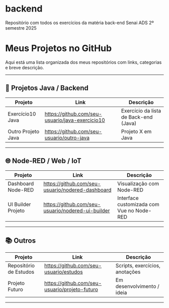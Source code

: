 # backend
Repositório com todos os exercícios da matéria back-end Senai ADS 2º semestre 2025 

# Meus Projetos no GitHub

Aqui está uma lista organizada dos meus repositórios com links, categorias e breve descrição.

---

## 🧠 Projetos Java / Backend

| Projeto | Link | Descrição |
|---|---|---|
| Exercício10 Java | https://github.com/seu-usuario/java-exercicio10 | Exercício da lista de Back-end (Java) |
| Outro Projeto Java | https://github.com/seu-usuario/outro-java | Projeto X em Java |

---

## 🌐 Node-RED / Web / IoT

| Projeto | Link | Descrição |
|---|---|---|
| Dashboard Node-RED | https://github.com/seu-usuario/nodered-dashboard | Visualização com Node-RED |
| UI Builder Projeto | https://github.com/seu-usuario/nodered-ui-builder | Interface customizada com Vue no Node-RED |

---

## 📚 Outros

| Projeto | Link | Descrição |
|---|---|---|
| Repositório de Estudos | https://github.com/seu-usuario/estudos | Scripts, exercícios, anotações |
| Projeto Futuro | https://github.com/seu-usuario/projeto-futuro | Em desenvolvimento / ideia |

---
